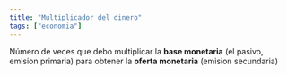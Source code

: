 ```yaml
---
title: "Multiplicador del dinero"
tags: ["economia"]
---
```

Número de veces que debo multiplicar la **base monetaria** (el pasivo, emision primaria) para obtener la **oferta monetaria** (emision secundaria)